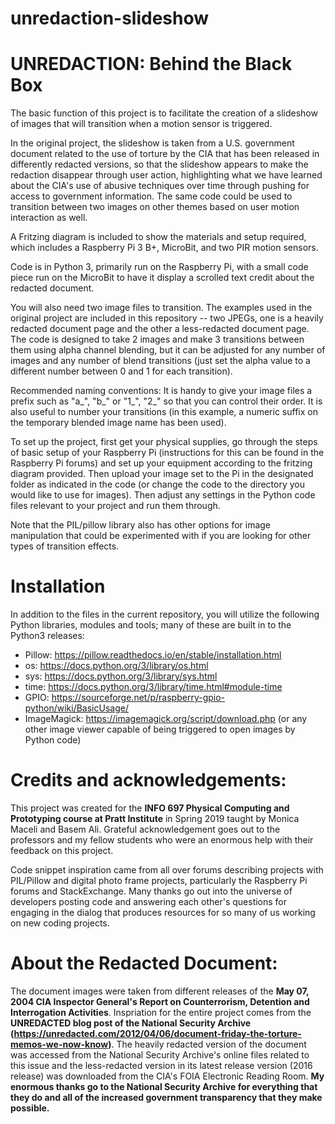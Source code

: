 # unredaction-slideshow
# UNREDACTION: Behind the Black Box

The basic function of this project is to facilitate the creation of a slideshow of images that will transition when a motion sensor is triggered. 

In the original project, the slideshow is taken from a U.S. government document related to the use of torture by the CIA that has been released in differently redacted versions, so that the slideshow appears to make the redaction disappear through user action, highlighting what we have learned about the CIA's use of abusive techniques over time through pushing for access to government information.
The same code could be used to transition between two images on other themes based on user motion interaction as well.

A Fritzing diagram is included to show the materials and setup required, which includes a Raspberry Pi 3 B+, MicroBit, and two PIR motion sensors.

Code is in Python 3, primarily run on the Raspberry Pi, with a small code piece run on the MicroBit to have it display a scrolled text credit about the redacted document. 

You will also need two image files to transition. The examples used in the original project are included in this repository -- two JPEGs, one is a heavily redacted document page and the other a less-redacted document page. The code is designed to take 2 images and make 3 transitions between them using alpha channel blending, but it can be adjusted for any number of images and any number of blend transitions (just set the alpha value to a different number between 0 and 1 for each transition).

Recommended naming conventions: It is handy to give your image files a prefix such as "a_", "b_" or "1_", "2_" so that you can control their order. It is also useful to number your transitions (in this example, a numeric suffix on the temporary blended image name has been used).

To set up the project, first get your physical supplies, go through the steps of basic setup of your Raspberry Pi (instructions for this can be found in the Raspberry Pi forums) and set up your equipment according to the fritzing diagram provided. Then upload your image set to the Pi in the designated folder as indicated in the code (or change the code to the directory you would like to use for images). Then adjust any settings in the Python code files relevant to your project and run them through.

Note that the PIL/pillow library also has other options for image manipulation that could be experimented with if you are looking for other types of transition effects.

# Installation
In addition to the files in the current repository, you will utilize the following Python libraries, modules and tools; many of these are built in to the Python3 releases:
  * Pillow:  https://pillow.readthedocs.io/en/stable/installation.html
  * os:  https://docs.python.org/3/library/os.html
  * sys: https://docs.python.org/3/library/sys.html
  * time: https://docs.python.org/3/library/time.html#module-time
  * GPIO: https://sourceforge.net/p/raspberry-gpio-python/wiki/BasicUsage/
  * ImageMagick: https://imagemagick.org/script/download.php
       (or any other image viewer capable of being triggered to open images by Python code)
  

# Credits and acknowledgements:
This project was created for the <b>INFO 697 Physical Computing and Prototyping course at Pratt Institute</b> in Spring 2019 taught by Monica Maceli and Basem Ali. Grateful acknowledgement goes out to the professors and my fellow students who were an enormous help with their feedback on this project.

Code snippet inspiration came from all over forums describing projects with PIL/Pillow and digital photo frame projects, particularly the Raspberry Pi forums and StackExchange. Many thanks go out into the universe of developers posting code and answering each other's questions for engaging in the dialog that produces resources for so many of us working on new coding projects.

# About the Redacted Document:
The document images were taken from different releases of the <b> May 07, 2004 CIA Inspector General's Report on Counterrorism, Detention and Interrogation Activities</b>. Inspriation for the entire project comes from the <b>UNREDACTED blog post of the National Security Archive (https://unredacted.com/2012/04/06/document-friday-the-torture-memos-we-now-know)</b>. The heavily redacted version of the document was accessed from the National Security Archive's online files related to this issue and the less-redacted version in its latest release version (2016 release) was downloaded from the CIA's FOIA Electronic Reading Room. <b>My enormous thanks go to the National Security Archive for everything that they do and all of the increased government transparency that they make possible.</b>
